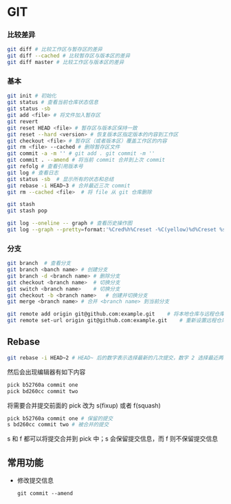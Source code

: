 # GIT



### 比较差异

``` sh
git diff # 比较工作区与暂存区的差异
git diff --cached # 比较暂存区与版本区的差异
git diff master # 比较工作区与版本区的差异
```

### 基本

``` sh
git init # 初始化
git status # 查看当前仓库状态信息
git status -sb
git add <file> # 将文件加入暂存区
git revert
git reset HEAD <file> # 暂存区与版本区保持一致
git reset --hard <version> # 恢复版本区指定版本的内容到工作区
git checkout <file>	# 暂存区（或者版本区）覆盖工作区的内容
git rm <file> --cached # 删除暂存区文件
git commit -a -m '' # git add . git commit -m ''
git commit . --amend # 将当前 commit 合并到上次 commit
git refolg # 查看引用版本号
git log	# 查看日志
git status -sb	# 显示所有的状态和总结
git rebase -i HEAD~3 # 合并最近三次 commit
git rm --cached <file>	# 将 file 从 git 仓库删除

git stash
git stash pop

git log --oneline -- graph # 查看历史操作图
git log --graph --pretty=format:'%Cred%h%Creset -%C(yellow)%d%Creset %s %Cgreen(%cr) %C(bold blue)<%an>%Creset' --abbrev-commit -- | less
```



### 分支

``` sh
git branch	# 查看分支
git branch <banch name>	# 创建分支
git branch -d <branch name>	# 删除分支
git checkout <branch name>	# 切换分支
git switch <branch name>	# 切换分支
git checkout -b <branch name>	# 创建并切换分支
git merge <branch name>	# 合并 <branch name> 到当前分支
```



``` sh
git remote add origin git@github.com:example.git	# 将本地仓库与远程仓库关联
git remote set-url origin git@github.com:example.git	# 重新设置远程仓库
```



## Rebase



``` sh
git rebase -i HEAD~2 # HEAD~ 后的数字表示选择最新的几次提交，数字 2 选择最近两次提交
```

然后会出现编辑器有如下内容

``` sh
pick b52760a commit one
pick bd260cc commit two
```

将需要合并提交前面的 pick 改为 s(fixup) 或者 f(squash)

``` sh
pick b52760a commit one # 保留的提交
s bd260cc commit two # 被合并的提交
```

s 和 f 都可以将提交合并到 pick 中；s 会保留提交信息，而 f 则不保留提交信息



## 常用功能

- 修改提交信息

  `git commit --amend`
